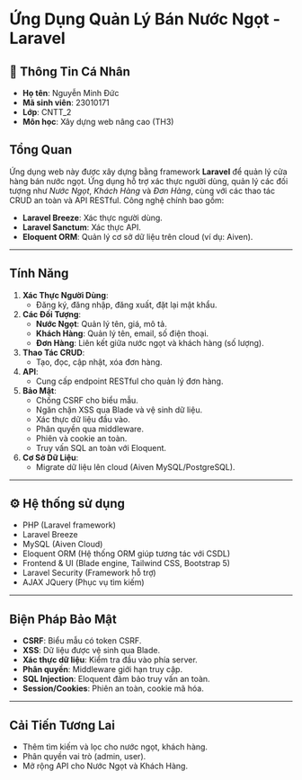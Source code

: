 # Ứng Dụng Quản Lý Bán Nước Ngọt - Laravel

## 👤 Thông Tin Cá Nhân  
- **Họ tên**: Nguyễn Minh Đức 
- **Mã sinh viên**: 23010171
- **Lớp**: CNTT_2
- **Môn học**: Xây dựng web nâng cao (TH3)

## Tổng Quan
Ứng dụng web này được xây dựng bằng framework **Laravel** để quản lý cửa hàng bán nước ngọt. Ứng dụng hỗ trợ xác thực người dùng, quản lý các đối tượng như *Nước Ngọt*, *Khách Hàng* và *Đơn Hàng*, cùng với các thao tác CRUD an toàn và API RESTful. Công nghệ chính bao gồm:
- **Laravel Breeze**: Xác thực người dùng.
- **Laravel Sanctum**: Xác thực API.
- **Eloquent ORM**: Quản lý cơ sở dữ liệu trên cloud (ví dụ: Aiven).

---

## Tính Năng
1. **Xác Thực Người Dùng**:
   - Đăng ký, đăng nhập, đăng xuất, đặt lại mật khẩu.
2. **Các Đối Tượng**:
   - **Nước Ngọt**: Quản lý tên, giá, mô tả.
   - **Khách Hàng**: Quản lý tên, email, số điện thoại.
   - **Đơn Hàng**: Liên kết giữa nước ngọt và khách hàng (số lượng).
3. **Thao Tác CRUD**:
   - Tạo, đọc, cập nhật, xóa đơn hàng.
4. **API**:
   - Cung cấp endpoint RESTful cho quản lý đơn hàng.
5. **Bảo Mật**:
   - Chống CSRF cho biểu mẫu.
   - Ngăn chặn XSS qua Blade và vệ sinh dữ liệu.
   - Xác thực dữ liệu đầu vào.
   - Phân quyền qua middleware.
   - Phiên và cookie an toàn.
   - Truy vấn SQL an toàn với Eloquent.
6. **Cơ Sở Dữ Liệu**:
   - Migrate dữ liệu lên cloud (Aiven MySQL/PostgreSQL).
---

## ⚙ Hệ thống sử dụng
- PHP (Laravel framework)
- Laravel Breeze
- MySQL (Aiven Cloud)
- Eloquent ORM (Hệ thống ORM giúp tương tác với CSDL)
- Frontend & UI (Blade engine, Tailwind CSS, Bootstrap 5)
- Laravel Security (Framework hỗ trợ)
- AJAX JQuery (Phục vụ tìm kiếm)
---

## Biện Pháp Bảo Mật
- **CSRF**: Biểu mẫu có token CSRF.
- **XSS**: Dữ liệu được vệ sinh qua Blade.
- **Xác thực dữ liệu**: Kiểm tra đầu vào phía server.
- **Phân quyền**: Middleware giới hạn truy cập.
- **SQL Injection**: Eloquent đảm bảo truy vấn an toàn.
- **Session/Cookies**: Phiên an toàn, cookie mã hóa.

---

## Cải Tiến Tương Lai
- Thêm tìm kiếm và lọc cho nước ngọt, khách hàng.
- Phân quyền vai trò (admin, user).
- Mở rộng API cho Nước Ngọt và Khách Hàng.
